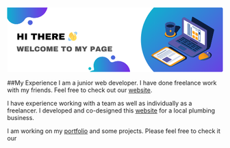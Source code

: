![logo banner](banner.png)

##My Experience
I am a junior web developer. I have done freelance work with my friends.
Feel free to check out our [website](https://flf-freelance.netlify.app/).

I have experience working with a team as well as individually as a freelancer.
I developed and co-designed this [website](https://quickresponseplumbing.ca/) for a local plumbing business.

I am working on my [portfolio](https://alejandro-castro-portfolio.netlify.app/) and some projects. Please feel free to check it our 


<!--
**alejo2198/alejo2198** is a ✨ _special_ ✨ repository because its `README.md` (this file) appears on your GitHub profile.

Here are some ideas to get you started:

- 🔭 I’m currently working on ...
- 🌱 I’m currently learning ...
- 👯 I’m looking to collaborate on ...
- 🤔 I’m looking for help with ...
- 💬 Ask me about ...
- 📫 How to reach me: ...
- 😄 Pronouns: ...
- ⚡ Fun fact: ...
-->
